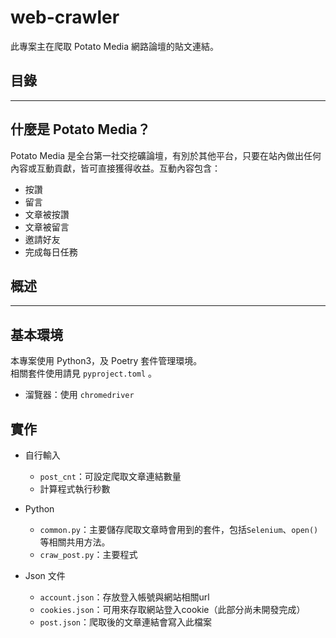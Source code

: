 # **web-crawler**
此專案主在爬取 Potato Media 網路論壇的貼文連結。

## 目錄
---


## 什麼是 Potato Media？
Potato Media 是全台第一社交挖礦論壇，有別於其他平台，只要在站內做出任何內容或互動貢獻，皆可直接獲得收益。互動內容包含：
- 按讚
- 留言
- 文章被按讚
- 文章被留言 
- 邀請好友
- 完成每日任務  

## 概述
---
## 基本環境
本專案使用 Python3，及 Poetry 套件管理環境。  
相關套件使用請見 `pyproject.toml` 。
- 溜覽器：使用 `chromedriver`

## 實作
- 自行輸入
  - `post_cnt`：可設定爬取文章連結數量
  - 計算程式執行秒數
- Python
  - `common.py`：主要儲存爬取文章時會用到的套件，包括`Selenium`、`open()`等相關共用方法。
  - `craw_post.py`：主要程式

- Json 文件
  - `account.json`：存放登入帳號與網站相關url
  - `cookies.json`：可用來存取網站登入cookie（此部分尚未開發完成）
  - `post.json`：爬取後的文章連結會寫入此檔案
